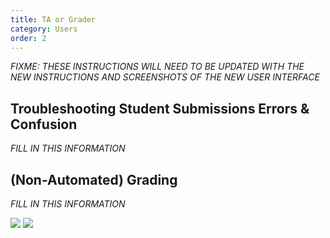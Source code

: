 ```yaml
---
title: TA or Grader
category: Users
order: 2
---
```


_FIXME: THESE INSTRUCTIONS WILL NEED TO BE UPDATED WITH THE NEW
INSTRUCTIONS AND SCREENSHOTS OF THE NEW USER INTERFACE_


## Troubleshooting Student Submissions Errors & Confusion

_FILL IN THIS INFORMATION_

## (Non-Automated) Grading

_FILL IN THIS INFORMATION_


![](http://submitty.org/images/data_entry.png)
![](http://submitty.org/images/ta_ui.png)


